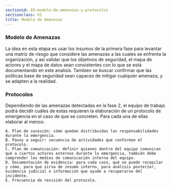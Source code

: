 ```yaml
---
sectionid: 03-modelo-de-amenazas-y-protocolos
sectionclass: h1
title: Modelo de Amenazas
---
```

### Modelo de Amenazas
La idea en esta etapa es usar los insumos de la primera fase para levantar una matriz de riesgo que considere las amenazas a las cuales se enfrenta la organización, y así validar que los objetivos de seguridad, el mapa de actores y el  mapa de datos sean consistentes con lo que se está documentando en este analisis. Tambien se buscar confirmar que las políticas base de seguridad sean capaces de mitigar cualquier amenaza, y se adapten a la realidad.

### Protocolos
Dependiendo de las amenazas detectadas en la fase 2, el equipo de trabajo podrá decidir cuáles de estas requieren la elaboración de un protocolo de emergencia en el caso de que se concreten. Para cada una de ellas elaborar al menos:

	A. Plan de sucesión: cómo quedan distribuidas las responsabilidades durante la emergencia.
	B. Pasos a seguir: secuencia de actividades que conforman el protocolo.
	C. Plan de comunicación: definir quienes dentro del equipo comunican qué a ciertos actores externos durante la emergencia, también debe comprender los medios de comunicación interna del equipo.
	D. Documentación de evidencia: para cada caso, qué se puede recopilar y cómo, para que sirva de insumo interno, para análisis posterior, evidencia judicial o información que ayude a recuperarse del incidente.
	E. Frecuencia de revisión del protocolo.
